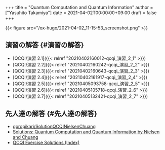 +++
title = "Quantum Computation and Quantum Information"
author = ["Yasuhito Takamiya"]
date = 2021-04-02T00:00:00+09:00
draft = false
+++

{{< figure src="/ox-hugo/2021-04-02_11-15-53_screenshot.png" >}}


## 演習の解答 {#演習の解答}

-   [QCQI/演習 2.1]({{< relref "20210402160012-qcqi_演習_2_1" >}})
-   [QCQI/演習 2.2]({{< relref "20210402160242-qcqi_演習_2_2" >}})
-   [QCQI/演習 2.3]({{< relref "20210402160643-qcqi_演習_2_3" >}})
-   [QCQI/演習 2.4]({{< relref "20210402161917-qcqi_演習_2_4" >}})
-   [QCQI/演習 2.5]({{< relref "20210405093758-qcqi_演習_2_5" >}})
-   [QCQI/演習 2.6]({{< relref "20210405105718-qcqi_演習_2_6" >}})
-   [QCQI/演習 2.7]({{< relref "20210405132421-qcqi_演習_2_7" >}})


## 先人達の解答 {#先人達の解答}

-   [goropikari/SolutionQCQINielsenChuang](https://github.com/goropikari/SolutionQCQINielsenChuang)
-   [Solutions: Quantum Computation and Quantum Information by Nielsen and Chuang](https://serab.net/docs/qcqi/)
-   [QCQI Exercise Solutions (Index)](https://enakai00.hatenablog.com/entry/2018/04/22/195026)

